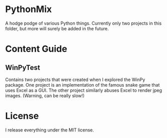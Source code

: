 # PythonMix

A hodge podge of various Python things. Currently only two projects in this folder, but more will surely be added in the future.

# Content Guide

## WinPyTest
Contains two projects that were created when I explored the WinPy package. One project is an implementation of the famous snake game that uses Excel as a GUI. The other project similarly abuses Excel to render jpeg images. (Warning, can be really slow!)

# License

I release everything under the MIT license.

